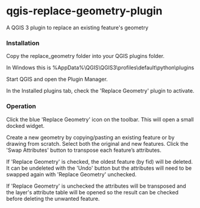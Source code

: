 # qgis-replace-geometry-plugin
A QGIS 3 plugin to replace an existing feature's geometry

### Installation

Copy the replace_geometry folder into your QGIS plugins folder.

In Windows this is %AppData%\QGIS\QGIS3\profiles\default\python\plugins

Start QGIS and open the Plugin Manager.

In the Installed plugins tab, check the 'Replace Geometry' plugin to activate.

### Operation

Click the blue 'Replace Geometry' icon on the toolbar. This will open a small docked widget.

Create a new geometry by copying/pasting an existing feature or by drawing from scratch. Select both the original and new features. Click the 'Swap Attributes' button to transpose each feature’s attributes.
    
If 'Replace Geometry' is checked, the oldest feature (by fid) will be deleted. It can be undeleted with the 'Undo' button but the attributes will need to be swapped again with 'Replace Geometry' unchecked. 

If 'Replace Geometry' is unchecked the attributes will be transposed and the layer's attribute table will be opened so the result can be checked before deleting the unwanted feature.
